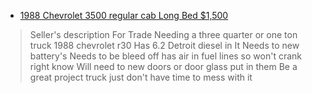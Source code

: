 - [1988 Chevrolet 3500 regular cab Long Bed $1,500](https://www.facebook.com/marketplace/item/1968690277221971)
>Seller's description
For Trade 
Needing a three quarter or one ton truck
1988 chevrolet r30
Has 6.2 Detroit diesel in It
Needs to new battery's
Needs to be bleed off has air in fuel lines so won't crank right know
Will need to new doors or door glass put in them 
Be a great project truck just don't have time to mess with it

